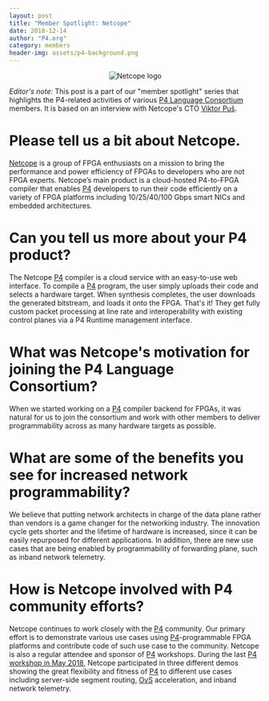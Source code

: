 ```yaml
---
layout: post
title: "Member Spotlight: Netcope"
date: 2018-12-14
author: "P4.org"
category: members
header-img: assets/p4-background.png
---
```


<center><img alt="Netcope logo" src="{{ site.baseurl }}/assets/netcope-logo-p4-final.png" /></center>
    
*Editor's note:* This post is a part of our "member spotlight" series
that highlights the P4-related activities of various [P4 Language
Consortium][p4] members. It is based on an interview with Netcope's
CTO [Viktor Puš](https://twitter.com/viktorpus/).

# Please tell us a bit about Netcope.

[Netcope][netcope] is a group of FPGA enthusiasts on a mission to
bring the performance and power efficiency of FPGAs to developers who
are not FPGA experts. Netcope’s main product is a cloud-hosted
P4-to-FPGA compiler that enables [P4][p4] developers to run their code
efficiently on a variety of FPGA platforms including 10/25/40/100 Gbps
smart NICs and embedded architectures.

# Can you tell us more about your P4 product?

The Netcope [P4][p4] compiler is a cloud service with an easy-to-use
web interface. To compile a [P4][p4] program, the user simply uploads
their code and selects a hardware target. When synthesis completes,
the user downloads the generated bitstream, and loads it onto the
FPGA. That's it! They get fully custom packet processing at line rate
and interoperability with existing control planes via a P4 Runtime
management interface.

# What was Netcope's motivation for joining the P4 Language Consortium?

When we started working on a [P4][p4] compiler backend for FPGAs, it
was natural for us to join the consortium and work with other members
to deliver programmability across as many hardware targets as
possible.

# What are some of the benefits you see for increased network programmability?

We believe that putting network architects in charge of the data plane
rather than vendors is a game changer for the networking industry. The
innovation cycle gets shorter and the lifetime of hardware is
increased, since it can be easily repurposed for different
applications. In addition, there are new use cases that are being
enabled by programmability of forwarding plane, such as inband network
telemetry.

# How is Netcope involved with P4 community efforts?

Netcope continues to work closely with the [P4][p4] community. Our
primary effort is to demonstrate various use cases using
[P4][p4]-programmable FPGA platforms and contribute code of such use
case to the community. Netcope is also a regular attendee and sponsor
of [P4][p4] workshops. During the last [P4 workshop in May
2018][p4-workshop-2018], Netcope participated in three different demos
showing the great flexibility and fitness of [P4][p4] to different use
cases including server-side segment routing, [OvS][ovs] acceleration,
and inband network telemetry.

[netcope]: https://www.netcope.com/en
[p4]: https://p4.org
[p4-workshop-2018]: https://p4.org/events/2018-06-05-p4-workshop/
[ovs]: https://www.openvswitch.org/
